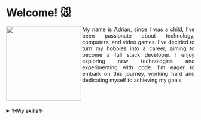# Welcome! :mouse:


<p align="justify">
  <img align= "left" src="https://i.kym-cdn.com/entries/icons/original/000/021/807/ig9OoyenpxqdCQyABmOQBZDI0duHk2QZZmWg2Hxd4ro.jpg" height="200">My name is Adrian, since I was a child, I've been passionate about technology, computers, and video games. I've decided to turn my hobbies into a career, aiming to become a full stack developer. I enjoy exploring new technologies and experimenting with code. I'm eager to embark on this journey, working hard and dedicating myself to achieving my goals. 
</p>
<br>
<br>
<br>

<details>
    <summary><b>✨My skills✨</b></summary><br/>
  <b>Back-end: </b> Java 8 <br>
  <b>Front-end: </b> Javascript ES6, HTML5, CSS3 <br>
  <b>Database: </b> MYSQL <br>
  <b>Frameworks: </b> Bootstrap 5+, Spring, Spring Boot <br>
  <b>Work in progress: </b> Tailwind CSS, Angular 4+ <br>
  <b>Others: </b> GIT, GitHub, Photoshop, Figma, Windows <br>
</details>















<!--
**rebooted943/rebooted943** is a ✨ _special_ ✨ repository because its `README.md` (this file) appears on your GitHub profile.

Here are some ideas to get you started:

- 🔭 I’m currently working on ...
- 🌱 I’m currently learning ...
- 👯 I’m looking to collaborate on ...
- 🤔 I’m looking for help with ...
- 💬 Ask me about ...
- 📫 How to reach me: ...
- 😄 Pronouns: ...
- ⚡ Fun fact: ...
-->
